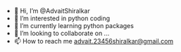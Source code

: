- 👋 Hi, I’m @AdvaitShiralkar
- 👀 I’m interested in python coding
- 🌱 I’m currently learning python packages
- 💞️ I’m looking to collaborate on ...
- 📫 How to reach me advait.23456shiralkar@gmail.com

<!---
AdvaitShiralkar/AdvaitShiralkar is a ✨ special ✨ repository because its `README.md` (this file) appears on your GitHub profile.
You can click the Preview link to take a look at your changes.
--->
